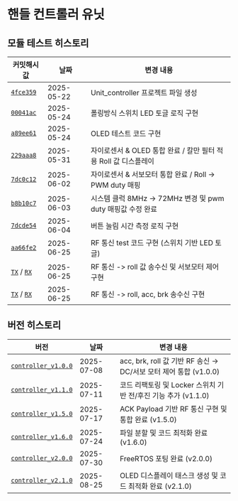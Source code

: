 # 핸들 컨트롤러 유닛
## 모듈 테스트 히스토리
| 커밋해시값 | 날짜         | 변경 내용 |
|----------|--------------|-----------|
| [`4fce359`](https://github.com/YeonsuJ/Car_control_project/commit/4fce359261424681753464619c7e2628c30c1720) | 2025-05-22 | Unit_controller 프로젝트 파일 생성 |
| [`00041ac`](https://github.com/YeonsuJ/Car_control_project/commit/00041ac7af3b44cfdb9ed819bdfbda69035885cd) | 2025-05-24 | 폴링방식 스위치 LED 토글 로직 구현 |
| [`a89ee61`](https://github.com/YeonsuJ/Car_control_project/commit/a89ee61071d8992d62197c93fb81851c717782c4) | 2025-05-24 | OLED 테스트 코드 구현 |
| [`229aaa8`](https://github.com/YeonsuJ/Car_control_project/commit/229aaa8b4e313b1294b8de80c3d619d1e4bc61c4) | 2025-05-31 | 자이로센서 & OLED 통합 완료 / 칼만 필터 적용 Roll 값 디스플레이 |
| [`7dc0c12`](https://github.com/YeonsuJ/Car_control_project/commit/7dc0c1298043c86b4969e85140554ca7ac16d90a) | 2025-06-02 | 자이로센서 & 서보모터 통합 완료 / Roll -> PWM duty 매핑 |
| [`b8b10c7`](https://github.com/YeonsuJ/Car_control_project/commit/b8b10c700b9ac08d53d55301592650528b12d3e5) | 2025-06-03 | 시스템 클럭 8MHz -> 72MHz 변경 및 pwm duty 매핑값 수정 완료 |
| [`7dcde54`](https://github.com/YeonsuJ/Car_control_project/commit/7dcde5411003d99339164ecea6fa701451369387) | 2025-06-04 | 버튼 눌림 시간 측정 로직 구현 |
| [`aa66fe2`](https://github.com/YeonsuJ/Car_control_project/commit/aa66fe253add85bcfb8b014cf14e35eefbc83c1f) | 2025-06-25 | RF 통신 test 코드 구현 (스위치 기반 LED 토글) |
| [`TX`](https://github.com/YeonsuJ/Car_control_project/commit/10d20e17b70717359006c2cbe5c9e67530bd7970) / [`RX`](https://github.com/YeonsuJ/Car_control_project/commit/799207cc3245699651659109fc4b86ea6055f698)| 2025-06-25 | RF 통신 -> roll 값 송수신 및 서보모터 제어 구현 |
| [`TX`](https://github.com/YeonsuJ/Car_control_project/commit/88aaa169f57b4323f77507a8af936f329d8cdfcc) / [`RX`](https://github.com/YeonsuJ/Car_control_project/commit/cbc18035c71e6f3c50977fd6d9abb157786e36d2) | 2025-06-25 |RF 통신 -> roll, acc, brk 송수신 구현|


## 버전 히스토리
| 버전 | 날짜         | 변경 내용 |
|----------|--------------|-----------|
| [`controller_v1.0.0`](https://github.com/YeonsuJ/Car_control_project/commit/de77deb8e3d7acceab46b517a5e457805b62f0cb) | 2025-07-08 |  acc, brk, roll 값 기반 RF 송신 → DC/서보 모터 제어 통합 (v1.0.0) |
| [`controller_v1.1.0`](https://github.com/YeonsuJ/Car_control_project/commit/241c4c5877d608a3723825619a0ed84717d12e22) | 2025-07-11 | 코드 리팩토링 및 Locker 스위치 기반 전/후진 기능 추가 (v1.1.0) |
| [`controller_v1.5.0`](https://github.com/YeonsuJ/Car_control_project/commit/0745e3354e6c7a4ae12c31953c2b0a166a373d1a) | 2025-07-17 | ACK Payload 기반 RF 통신 구현 및 통합 완료 (v1.5.0) |
| [`controller_v1.6.0`](https://github.com/YeonsuJ/Car_control_project/commit/033420c3bb7774f772402cf7f1a2d00c62ac3682) | 2025-07-24 | 파일 분할 및 코드 최적화 완료 (v1.6.0) |
| [`controller_v2.0.0`](https://github.com/YeonsuJ/Car_control_project/commit/48f5d81bfadd766953063530f16cc98a43dc841b) | 2025-07-30 | FreeRTOS 포팅 완료 (v2.0.0) |
| [`controller_v2.1.0`](https://github.com/YeonsuJ/Car_control_project/commit/3e5ac7c62e8d069a8c2efefaed725b6cf0ba4c33) | 2025-08-25 | OLED 디스플레이 태스크 생성 및 코드 최적화 완료 (v2.1.0) |
